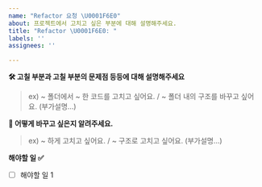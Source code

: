 ```yaml
---
name: "Refactor 요청 \U0001F6E0️"
about: 프로젝트에서 고치고 싶은 부분에 대해 설명해주세요.
title: "Refactor \U0001F6E0️: "
labels: ''
assignees: ''

---
```


**🛠️ 고칠 부분과 고칠 부분의 문제점 등등에 대해 설명해주세요**
> ex) ~ 폴더에서 ~ 한 코드를 고치고 싶어요. / ~ 폴더 내의 구조를 바꾸고 싶어요. (부가설명...)

**🎯 어떻게 바꾸고 싶은지 알려주세요.**
> ex) ~ 하게 고치고 싶어요. / ~ 구조로 고치고 싶어요. (부가설명...)

**해야할 일 ✅**
- [ ] 해야할 일 1
